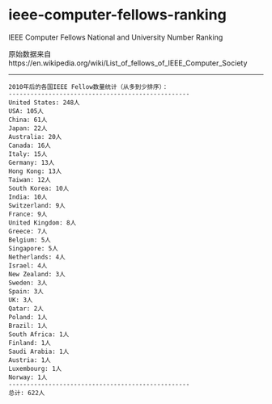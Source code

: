 # ieee-computer-fellows-ranking
IEEE Computer Fellows National and University Number Ranking

原始数据来自https://en.wikipedia.org/wiki/List_of_fellows_of_IEEE_Computer_Society

---
```
2010年后的各国IEEE Fellow数量统计（从多到少排序）：
--------------------------------------------------
United States: 248人
USA: 105人
China: 61人
Japan: 22人
Australia: 20人
Canada: 16人
Italy: 15人
Germany: 13人
Hong Kong: 13人
Taiwan: 12人
South Korea: 10人
India: 10人
Switzerland: 9人
France: 9人
United Kingdom: 8人
Greece: 7人
Belgium: 5人
Singapore: 5人
Netherlands: 4人
Israel: 4人
New Zealand: 3人
Sweden: 3人
Spain: 3人
UK: 3人
Qatar: 2人
Poland: 1人
Brazil: 1人
South Africa: 1人
Finland: 1人
Saudi Arabia: 1人
Austria: 1人
Luxembourg: 1人
Norway: 1人
--------------------------------------------------
总计: 622人
```
